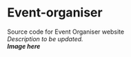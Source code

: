 # Event-organiser
Source code for Event Organiser website
<br>
*Description to be updated.*<br>
***Image here***
